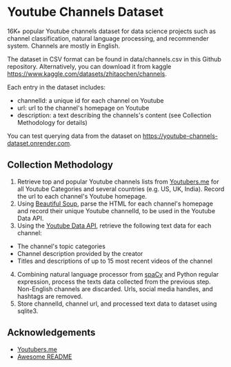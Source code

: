 
# Youtube Channels Dataset

16K+ popular Youtube channels dataset for data science projects such as channel classification, natural language processing, and recommender system. Channels are mostly in English.

The dataset in CSV format can be found in data/channels.csv in this Github repository. Alternatively, you can download it from kaggle <https://www.kaggle.com/datasets/zhitaochen/channels>.

Each entry in the dataset includes:
* channelId: a unique id for each channel on Youtube
* url: url to the channel's homepage on Youtube
* description: a text describing the channels's content (see Collection Methodology for details)

You can test querying data from the dataset on <https://youtube-channels-dataset.onrender.com>.



## Collection Methodology

1.  Retrieve top and popular Youtube channels lists from [Youtubers.me](https://us.youtubers.me) for all Youtube Categories and several countries (e.g. US, UK, India). Record the url to each channel's Youtube homepage.
2.  Using [Beautiful Soup](https://pypi.org/project/beautifulsoup4/), parse the HTML for each channel's homepage and record their unique Youtube channelId, to be used in the Youtube Data API.
3. Using the [Youtube Data API](https://developers.google.com/youtube/v3), retrieve the following text data for each channel:
* The channel's topic categories
* Channel description provided by the creator
* Titles and descriptions of up to 15 most recent videos of the channel
4. Combining natural language processor from [spaCy](https://spacy.io) and Python regular expression, process the texts data collected from the previous step. Non-English channels are discarded. Urls, social media handles, and hashtags are removed.
5. Store channelId, channel url, and processed text data to dataset using sqlite3.

## Acknowledgements
- [Youtubers.me](https://us.youtubers.me)
- [Awesome README](https://github.com/matiassingers/awesome-readme)

